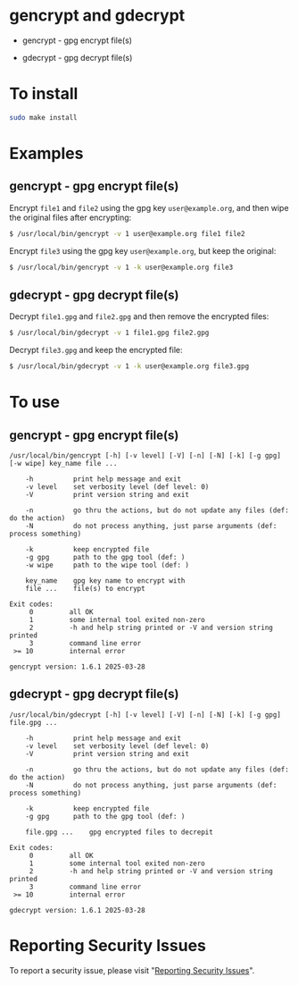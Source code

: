 # gencrypt and gdecrypt

* gencrypt - gpg encrypt file(s)

* gdecrypt - gpg decrypt file(s)


# To install

```sh
sudo make install
```


# Examples


## gencrypt - gpg encrypt file(s)

Encrypt `file1` and `file2` using the gpg key `user@example.org`, and then wipe the original files after encrypting:

```sh
$ /usr/local/bin/gencrypt -v 1 user@example.org file1 file2
```

Encrypt `file3` using the gpg key `user@example.org`, but keep the original:

```sh
$ /usr/local/bin/gencrypt -v 1 -k user@example.org file3
```


## gdecrypt - gpg decrypt file(s)

Decrypt `file1.gpg` and `file2.gpg` and then remove the encrypted files:

```sh
$ /usr/local/bin/gdecrypt -v 1 file1.gpg file2.gpg
```

Decrypt `file3.gpg` and keep the encrypted file:

```sh
$ /usr/local/bin/gdecrypt -v 1 -k user@example.org file3.gpg
```


# To use


## gencrypt - gpg encrypt file(s)

```
/usr/local/bin/gencrypt [-h] [-v level] [-V] [-n] [-N] [-k] [-g gpg] [-w wipe] key_name file ...

    -h          print help message and exit
    -v level    set verbosity level (def level: 0)
    -V          print version string and exit

    -n          go thru the actions, but do not update any files (def: do the action)
    -N          do not process anything, just parse arguments (def: process something)

    -k          keep encrypted file
    -g gpg      path to the gpg tool (def: )
    -w wipe     path to the wipe tool (def: )

    key_name    gpg key name to encrypt with
    file ...    file(s) to encrypt

Exit codes:
     0         all OK
     1         some internal tool exited non-zero
     2         -h and help string printed or -V and version string printed
     3         command line error
 >= 10         internal error

gencrypt version: 1.6.1 2025-03-28
```


## gdecrypt - gpg decrypt file(s)

```
/usr/local/bin/gdecrypt [-h] [-v level] [-V] [-n] [-N] [-k] [-g gpg] file.gpg ...

    -h          print help message and exit
    -v level    set verbosity level (def level: 0)
    -V          print version string and exit

    -n          go thru the actions, but do not update any files (def: do the action)
    -N          do not process anything, just parse arguments (def: process something)

    -k          keep encrypted file
    -g gpg      path to the gpg tool (def: )

    file.gpg ...    gpg encrypted files to decrepit

Exit codes:
     0         all OK
     1         some internal tool exited non-zero
     2         -h and help string printed or -V and version string printed
     3         command line error
 >= 10         internal error

gdecrypt version: 1.6.1 2025-03-28
```


# Reporting Security Issues

To report a security issue, please visit "[Reporting Security Issues](https://github.com/lcn2/gencrypt/security/policy)".
